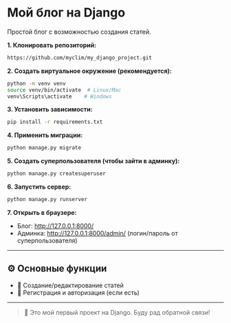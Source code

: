 # Мой блог на Django

Простой блог с возможностью создания статей.

**1. Клонировать репозиторий:**
```bash
https://github.com/myclim/my_django_project.git
```

**2. Создать виртуальное окружение (рекомендуется):**
```bash
python -m venv venv
source venv/bin/activate  # Linux/Mac
venv\Scripts\activate    # Windows
```

**3. Установить зависимости:**
```bash
pip install -r requirements.txt
```

**4. Применить миграции:**
```bash
python manage.py migrate
```

**5. Создать суперпользователя (чтобы зайти в админку):**
```bash
python manage.py createsuperuser
```

**6. Запустить сервер:**
```bash
python manage.py runserver
```

**7. Открыть в браузере:**
- Блог: http://127.0.0.1:8000/
- Админка: http://127.0.0.1:8000/admin/ (логин/пароль от суперпользователя)

---

## ⚙️ Основные функции

- 📝 Создание/редактирование статей
- 🔐 Регистрация и авторизация (если есть)

---

> 🌟 Это мой первый проект на Django. Буду рад обратной связи!

